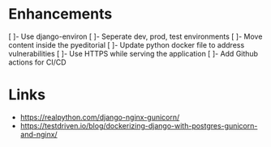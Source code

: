 # Enhancements

[ ]- Use django-environ
[ ]- Seperate dev, prod, test environments
[ ]- Move content inside the pyeditorial
[ ]- Update python docker file to address vulnerabilities
[ ]- Use HTTPS while serving the application
[ ]- Add Github actions for CI/CD



# Links
- https://realpython.com/django-nginx-gunicorn/
- https://testdriven.io/blog/dockerizing-django-with-postgres-gunicorn-and-nginx/